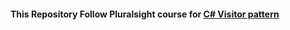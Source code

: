 #### This Repository Follow Pluralsight course for [C# Visitor pattern](https://app.pluralsight.com/library/courses/c-sharp-design-patterns-visitor)